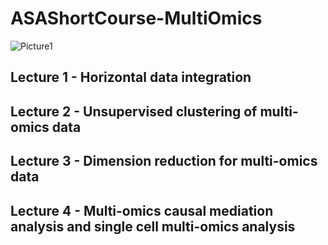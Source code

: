 # ASAShortCourse-MultiOmics

![Picture1](https://user-images.githubusercontent.com/6655031/229678834-9fec0e0b-042d-40bc-85ce-5e42d72ea864.jpg)


## Lecture 1 - Horizontal data integration 

## Lecture 2 - Unsupervised clustering of multi-omics data 

## Lecture 3 - Dimension reduction for multi-omics data 

## Lecture 4 - Multi-omics causal mediation analysis and single cell multi-omics analysis 
